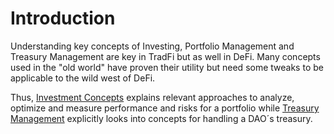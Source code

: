 # Introduction

Understanding key concepts of Investing, Portfolio Management and Treasury Management are key in TradFi but as well in DeFi. Many concepts used in the "old world" have proven their utility but need some tweaks to be applicable to the wild west of DeFi.

Thus, [Investment Concepts](broken-reference) explains relevant approaches to analyze, optimize and measure performance and risks for a portfolio while [Treasury Management](broken-reference) explicitly looks into concepts for handling a DAO´s treasury.
